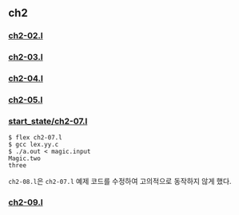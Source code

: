 ## ch2

### <a href="https://github.com/hyuunnn/lex_yacc/blob/main/ch2/ch2-02.l">ch2-02.l</a>

### <a href="https://github.com/hyuunnn/lex_yacc/blob/main/ch2/ch2-03.l">ch2-03.l</a>

### <a href="https://github.com/hyuunnn/lex_yacc/blob/main/ch2/ch2-04.l">ch2-04.l</a>

### <a href="https://github.com/hyuunnn/lex_yacc/blob/main/ch2/ch2-05.l">ch2-05.l</a>

### <a href="https://github.com/hyuunnn/lex_yacc/tree/main/ch2/start_state">start_state/ch2-07.l</a>

```console
$ flex ch2-07.l
$ gcc lex.yy.c
$ ./a.out < magic.input
Magic.two
three
```

`ch2-08.l`은 `ch2-07.l` 예제 코드를 수정하여 고의적으로 동작하지 않게 했다.

### <a href="https://github.com/hyuunnn/lex_yacc/blob/main/ch2/ch2-09.l">ch2-09.l</a>

